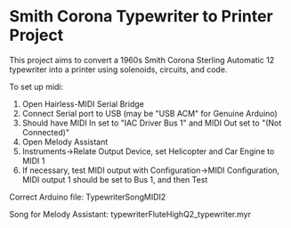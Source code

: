 # Smith Corona Typewriter to Printer Project
This project aims to convert a 1960s Smith Corona Sterling Automatic 12
typewriter into a printer using solenoids, circuits, and code.

To set up midi:

1. Open Hairless-MIDI Serial Bridge
2. Connect Serial port to USB (may be "USB ACM" for Genuine Arduino)
3. Should have MIDI In set to "IAC Driver Bus 1" and MIDI Out set to "(Not Connected)"
4. Open Melody Assistant
5. Instruments->Relate Output Device, set Helicopter and Car Engine to MIDI 1
6. If necessary, test MIDI output with Configuration->MIDI Configuration,
   MIDI output 1 should be set to Bus 1, and then Test

Correct Arduino file: TypewriterSongMIDI2

Song for Melody Assistant: typewriterFluteHighQ2_typewriter.myr


